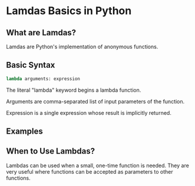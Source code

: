 # Lamdas Basics in Python

## What are Lamdas?

Lamdas are Python's implementation of anonymous functions.

## Basic Syntax

```Python
lambda arguments: expression
```

The literal "lambda" keyword begins a lambda function.

Arguments are comma-separated list of input parameters of the function.

Expression is a single expression whose result is implicitly returned.

## Examples

## When to Use Lambdas?

Lambdas can be used when a small, one-time function is needed.  They are very useful where functions can be accepted as parameters to other functions.
